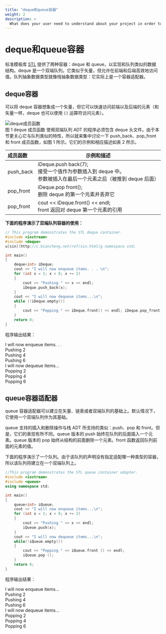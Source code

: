 ```yaml
---
title: "deque和queue容器"
weight: 2
description: >
  What does your user need to understand about your project in order to use it - or potentially contribute to it? 
---
```



# deque和queue容器



标准模板库 [STL](http://c.biancheng.net/stl/) 提供了两种容器：deque 和 queue，以实现和队列类似的数据 结构。deque 是一个双端队列。它类似于矢量，但允许在前端和后端高效地访问值。队列抽象数据类型就像栈抽象数据类型：它实际上是一个容器适配器。



## deque容器



可以将 deque 容器想象成一个矢量，但它可以快速访问前端以及后端的元素（和矢量一样，deque 也可以使用 `[]` 运算符访问元素）。


![deque成员函数](http://c.biancheng.net/uploads/allimg/181204/2-1Q2041A055121.gif)  
图 1 deque 成员函数
使用双端队列 ADT 的程序必须包含 deque 头文件。由于本节更关心它与队列类似的特性，所以就来集中讨论一下 push_back、pop_front 和 front 成员函数，如图 1 所示。它们的示例和相应描述如表 2 所示。

| 成员函数 | 示例和描述 | 
| :---- | ---- | 
| push_back | iDeque.push back(7); <br>接受一个值作为参数插入到 deque 中。<br>参数被插入在最后一个元素之后（被推到 deque 后面） |
| pop_front |   iDeque.pop front(); <br>删除 deque 的第一个元素并丢弃它 |
| pop_front | cout << iDeque.front() << endl; <br> front 返回对 deque 第一个元素的引用 |

**下面的程序演示了双端队列容器的使用：**
```cpp
// This program demonstrates the STL deque container.
#include <iostream>
#include <deque>
u[sin](http://c.biancheng.net/ref/sin.html)g namespace std;

int main()
{
    deque<int> iDeque;
    cout << "I will now enqueue items. . . \n";
    for (int x = 2; x < 8; x += 2)
    {
        cout << "Pushing " << x << endl;
        iDeque.push_back(x);
    }
    cout << "I will now dequeue items...\n";
    while (!iDeque.empty())
    {
        cout << "Popping " << iDeque.front() << endl; iDeque.pop_front();
    }
    return 0;
}
```

程序输出结果：

>
I will now enqueue items. . .  
Pushing 2  
Pushing 4  
Pushing 6  
I will now dequeue items...  
Popping 2  
Popping 4  
Popping 6

## queue容器适配器

queue 容器适配器可以建立在矢量、链表或者双端队列的基础上。默认情况下，它使用一个双端队列作为其基础。  

queue 支持的插入和删除操作与栈 ADT 所支持的类似：push、pop 和 front。但是，它们的表现有所不同。queue 版本的 push 始终在队列的后面插入一个元素。queue 版本的 pop 始终从结构的前面删除一个元素。front 函数返回队列前面的元素的值。  

下面的程序演示了一个队列。由于该队列的声明没有指定适配哪一种类型的容器，所以该队列将建立在一个双端队列上。
```cpp
//This program demonstrates the STL queue container adapter.
#include <iostream>
#include <queue>
using namespace std;

int main()
{
    queue<int> iQueue;
    cout << "I will now enqueue items...\n";
    for (int x = 2; x < 8; x += 2)
    {
        cout << "Pushing " << x << endl;
        iQueue.push(x);
    }
    cout << "I will now dequeue items...\n";
    while(!iQueue.empty())
    {
        cout << "Popping " << iQueue.front () << endl;
        iQueue.pop ();
    }
    return 0;
}
```
程序输出结果：
>
I will now enqueue items...  
Pushing 2  
Pushing 4  
Pushing 6  
I will now dequeue items...  
Popping 2  
Popping 4  
Popping 6

